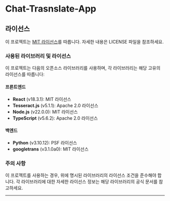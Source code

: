 # Chat-Trasnslate-App

## 라이선스

이 프로젝트는 [MIT 라이선스](LICENSE)를 따릅니다. 자세한 내용은 LICENSE 파일을 참조하세요.

### 사용된 라이브러리 및 라이선스

이 프로젝트는 다음의 오픈소스 라이브러리를 사용하며, 각 라이브러리는 해당 고유의 라이선스를 따릅니다:

#### 프론트엔드
- **React** (v18.3.1): MIT 라이선스
- **Tesseract.js** (v5.1.1): Apache 2.0 라이선스
- **Node.js** (v22.0.0): MIT 라이선스
- **TypeScript** (v5.6.2): Apache 2.0 라이선스

#### 백엔드
- **Python** (v3.10.12): PSF 라이선스
- **googletrans** (v3.1.0a0): MIT 라이선스

### 주의 사항

이 프로젝트를 사용하는 경우, 위에 명시된 라이브러리의 라이선스 조건을 준수해야 합니다. 각 라이브러리에 대한 자세한 라이선스 정보는 해당 라이브러리의 공식 문서를 참고하세요.

---
